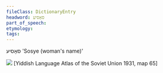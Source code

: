 ```yaml
---
fileClass: DictionaryEntry
headword: סאָסיע
part_of_speech: 
etymology: 
tags: 
---
```

סאָסיע
'Sosye (woman's name)'

![](https://ia801509.us.archive.org/29/items/shprakhatlas/ShprakhatlasKarte65-Optimized.jpg)
[Yiddish Language Atlas of the Soviet Union 1931, map 65]